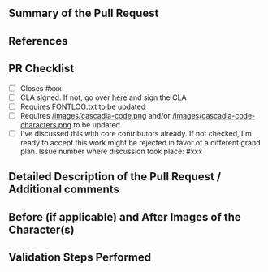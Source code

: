 <!-- Enter a brief description/summary of your PR here. What character(s) are you changing/creating and how was it tested (even manually, if necessary)? Did you hint the entire font or only the modified character(s)? -->
## Summary of the Pull Request

<!-- Other than the issue solved, is this relevant to any other issues/existing PRs? --> 
## References

<!-- Please review the items on the PR checklist before submitting-->
## PR Checklist
* [ ] Closes #xxx
* [ ] CLA signed. If not, go over [here](https://cla.opensource.microsoft.com/microsoft/Terminal) and sign the CLA
* [ ] Requires FONTLOG.txt to be updated
* [ ] Requires [/images/cascadia-code.png](/images/cascadia-code.png) and/or [/images/cascadia-code-characters.png](/images/cascadia-code-characters.png) to be updated
* [ ] I've discussed this with core contributors already. If not checked, I'm ready to accept this work might be rejected in favor of a different grand plan. Issue number where discussion took place: #xxx

<!-- Provide a more detailed description of the PR, other things fixed or any additional comments/features here -->
## Detailed Description of the Pull Request / Additional comments

<!-- Provide images of the character(s) that are being modified/created at different screen sizes. Clearly identifying specific code points is heavily recommended. -->
## Before (if applicable) and After Images of the Character(s)

<!-- Describe how you validated the behavior. List steps that were taken. -->
## Validation Steps Performed